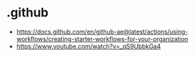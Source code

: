 # .github

- https://docs.github.com/en/github-ae@latest/actions/using-workflows/creating-starter-workflows-for-your-organization
- https://www.youtube.com/watch?v=_qS9UbbkGa4
